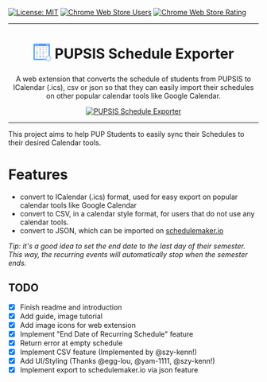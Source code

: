 [![License: MIT](https://img.shields.io/badge/License-MIT-yellowgreen.svg?style=for-the-badge&color=%23FBBC04)](https://opensource.org/licenses/MIT)
[![Chrome Web Store Users](https://img.shields.io/chrome-web-store/users/hilepoofffgmdlappbbggkhppjijhkch?style=for-the-badge&logo=chromewebstore&logoColor=white&color=%2334A853)](https://chromewebstore.google.com/detail/pupsis-schedule-exporter/hilepoofffgmdlappbbggkhppjijhkch)
[![Chrome Web Store Rating](https://img.shields.io/chrome-web-store/rating/hilepoofffgmdlappbbggkhppjijhkch?style=for-the-badge&logo=chromewebstore&logoColor=white&color=%23EA4335)](https://chromewebstore.google.com/detail/pupsis-schedule-exporter/hilepoofffgmdlappbbggkhppjijhkch)


***
<h1 align="center">
    <sub>
        <img src="./web-extension/src/web-icons/web-icon.png" alt="extension-icon" height="38" width="38"> 
    </sub>
    PUPSIS Schedule Exporter
</h1>
<p align="center">
A web extension that converts the schedule of students from PUPSIS to ICalendar (.ics), csv or json so that they can easily import their schedules on other popular calendar tools like Google Calendar.
</p>
<p align="center">
    <a href="https://chrome.google.com/webstore/detail/pupsis-schedule-exporter/hilepoofffgmdlappbbggkhppjijhkch">
    <img src="https://user-images.githubusercontent.com/585534/107280622-91a8ea80-6a26-11eb-8d07-77c548b28665.png" alt="PUPSIS Schedule Exporter"></a>
</p>


***



This project aims to help PUP Students to easily sync their Schedules to their desired Calendar tools.


# Features
- convert to ICalendar (.ics) format, used for easy export on popular calendar tools like Google Calendar
- convert to CSV, in a calendar style format, for users that do not use any calendar tools. 
- convert to JSON, which can be imported on [schedulemaker.io](https://schedulemaker.io/)

*Tip: it's a good idea to set the end date to the last day of their semester. This way, the recurring events will automatically stop when the semester ends.*

## TODO
- [x] Finish readme and introduction
- [x] Add guide, image tutorial 
- [x] Add image icons for web extension
- [x] Implement "End Date of Recurring Schedule" feature
- [x] Return error at empty schedule
- [x] Implement CSV feature (Implemented by @szy-kenn!)
- [x] Add UI/Styling (Thanks @egg-lou, @yam-1111, @szy-kenn!)
- [x] Implement export to schedulemaker.io via json feature
